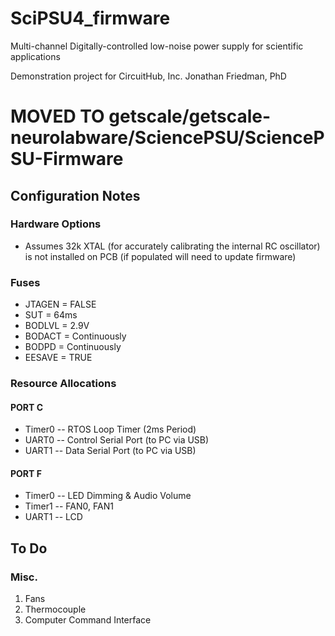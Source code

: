 SciPSU4_firmware
================
Multi-channel Digitally-controlled low-noise power supply for scientific applications

Demonstration project for CircuitHub, Inc.
Jonathan Friedman, PhD

# MOVED TO getscale/getscale-neurolabware/SciencePSU/SciencePSU-Firmware

## Configuration Notes

### Hardware Options

* Assumes 32k XTAL (for accurately calibrating the internal RC oscillator) is not installed on PCB (if populated will need to update firmware)

### Fuses

* JTAGEN = FALSE
* SUT = 64ms
* BODLVL = 2.9V
* BODACT = Continuously
* BODPD = Continuously
* EESAVE = TRUE


### Resource Allocations

#### PORT C
* Timer0 -- RTOS Loop Timer (2ms Period)
* UART0 -- Control Serial Port (to PC via USB)
* UART1 -- Data Serial Port (to PC via USB)

#### PORT F
* Timer0 -- LED Dimming & Audio Volume
* Timer1 -- FAN0, FAN1
* UART1  -- LCD


## To Do

### Misc.
1. Fans
1. Thermocouple
1. Computer Command Interface
